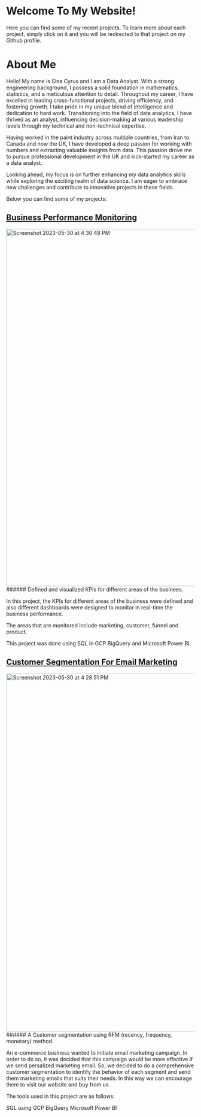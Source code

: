 # Welcome To My Website!

Here you can find some of my recent projects. To learn more about each project, simply click on it and you will be redirected to that project on my Github profile.

# About Me
Hello! My name is Sina Cyrus and I am a Data Analyst. With a strong engineering background, I possess a solid foundation in mathematics, statistics, and a meticulous attention to detail. Throughout my career, I have excelled in leading cross-functional projects, driving efficiency, and fostering growth. I take pride in my unique blend of intelligence and dedication to hard work. Transitioning into the field of data analytics, I have thrived as an analyst, influencing decision-making at various leadership levels through my technical and non-technical expertise.

Having worked in the paint industry across multiple countries, from Iran to Canada and now the UK, I have developed a deep passion for working with numbers and extracting valuable insights from data. This passion drove me to pursue professional development in the UK and kick-started my career as a data analyst.

Looking ahead, my focus is on further enhancing my data analytics skills while exploring the exciting realm of data science. I am eager to embrace new challenges and contribute to innovative projects in these fields.

Below you can find some of my projects:


## [Business Performance Monitoring](https://github.com/cyruss258/business-performance)
<img width="954" alt="Screenshot 2023-05-30 at 4 30 48 PM" src="https://github.com/cyruss258/cyruss258.github.io/assets/127425390/8e2952b7-88e2-46b2-a8ac-2899af6b449c">
###### Defined and visualized KPIs for different areas of the businees.

In this project, the KPIs for different areas of the business were defined and also different dashboards were designed to monitor in real-time the business performance.

The areas that are monitored include marketing, customer, funnel and product.

This project was done using SQL in GCP BigQuery and Microsoft Power BI.


## [Customer Segmentation For Email Marketing](https://github.com/cyruss258/customer-segmentation)
<img width="956" alt="Screenshot 2023-05-30 at 4 28 51 PM" src="https://github.com/cyruss258/cyruss258.github.io/assets/127425390/34090b78-bed3-4dad-94e7-6170ffa56e83">
###### A Customer segmentation using RFM (recency, frequency, monetary) method.

An e-commerce business wanted to initiate email marketing campaign. In order to do so, it was decided that this campaign would be more effective if we send persalized marketing email. So, we decided to do a comprehensive customer segmentation to identify the behavior of each segment and send them marketing emails that suits their needs. In this way we can encourage them to visit our website and buy from us.

The tools used in this project are as follows:

SQL using GCP BigQuery
Microsoft Power BI
